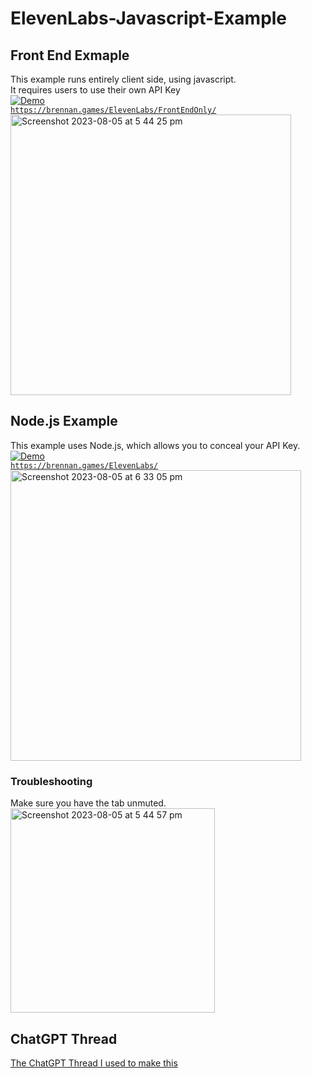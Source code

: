 # ElevenLabs-Javascript-Example

## Front End Exmaple
This example runs entirely client side, using javascript.<br />
It requires users to use their own API Key<br />
[![Demo](https://img.shields.io/badge/-Demo-blue?style=for-the-badge)](https://brennan.games/ElevenLabs/FrontEndOnly/) <br />
[``https://brennan.games/ElevenLabs/FrontEndOnly/``](https://brennan.games/ElevenLabs/FrontEndOnly/) <br />
<img width="449" alt="Screenshot 2023-08-05 at 5 44 25 pm" src="https://github.com/bh679/ElevenLabs-Javascript-Example/assets/2542558/7a6dc385-6151-4a87-b4c3-e333b9e7f641">

## Node.js Example
This example uses Node.js, which allows you to conceal your API Key. <br />
[![Demo](https://img.shields.io/badge/-Demo-blue?style=for-the-badge)](https://brennan.games/ElevenLabs/)  <br />
[``https://brennan.games/ElevenLabs/``](https://brennan.games/ElevenLabs/) <br />
<img width="465" alt="Screenshot 2023-08-05 at 6 33 05 pm" src="https://github.com/bh679/ElevenLabs-Javascript-Example/assets/2542558/d3e3656f-abb5-4181-8bc7-994f5b4af5a5">


### Troubleshooting
Make sure you have the tab unmuted. <br />
<img width="327" alt="Screenshot 2023-08-05 at 5 44 57 pm" src="https://github.com/bh679/ElevenLabs-Javascript-Example/assets/2542558/7f72f52e-0baf-4976-a53d-0818cadf7af3">

## ChatGPT Thread
[The ChatGPT Thread I used to make this](https://chat.openai.com/share/7a918b06-5eb2-47f6-88f8-854abd629d3f)
